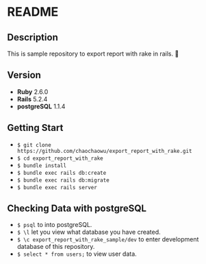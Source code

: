 # README

## Description
This is sample repository to export report with rake in rails. 🙌

## Version
- **Ruby** 2.6.0
- **Rails** 5.2.4
- **postgreSQL** 1.1.4

## Getting Start
- `$ git clone https://github.com/chaochaowu/export_report_with_rake.git`
- `$ cd export_report_with_rake`
- `$ bundle install`
- `$ bundle exec rails db:create`
- `$ bundle exec rails db:migrate`
- `$ bundle exec rails server`

## Checking Data with postgreSQL
- `$ psql` to into postgreSQL.
- `$ \l` let you view what database you have created.
- `$ \c export_report_with_rake_sample/dev` to enter development database of this repository.
- `$ select * from users;` to view user data.